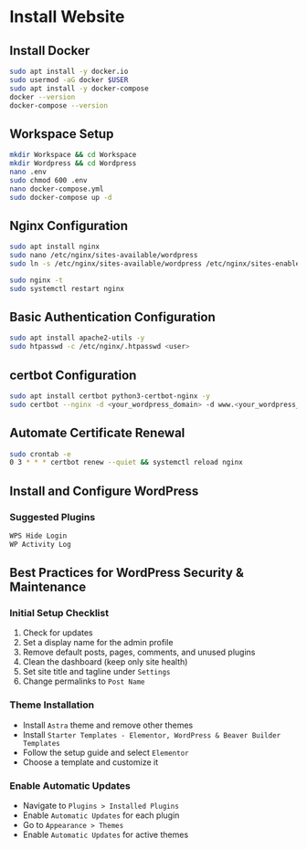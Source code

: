 # Install Website

## Install Docker
```sh
sudo apt install -y docker.io
sudo usermod -aG docker $USER
sudo apt install -y docker-compose
docker --version
docker-compose --version
```

## Workspace Setup
```sh
mkdir Workspace && cd Workspace
mkdir Wordpress && cd Wordpress
nano .env
sudo chmod 600 .env
nano docker-compose.yml
sudo docker-compose up -d
```

## Nginx Configuration
```sh
sudo apt install nginx
sudo nano /etc/nginx/sites-available/wordpress
sudo ln -s /etc/nginx/sites-available/wordpress /etc/nginx/sites-enabled/

sudo nginx -t
sudo systemctl restart nginx
```

## Basic Authentication Configuration
```sh
sudo apt install apache2-utils -y
sudo htpasswd -c /etc/nginx/.htpasswd <user>
```

## certbot Configuration
```sh
sudo apt install certbot python3-certbot-nginx -y
sudo certbot --nginx -d <your_wordpress_domain> -d www.<your_wordpress_domain> # Replace <your_wordpress_domain> with the domain where wordpress will be accessible
```

## Automate Certificate Renewal
```sh
sudo crontab -e
0 3 * * * certbot renew --quiet && systemctl reload nginx
```

## Install and Configure WordPress

### Suggested Plugins
```sh
WPS Hide Login
WP Activity Log
```

## Best Practices for WordPress Security & Maintenance

### Initial Setup Checklist
1. Check for updates
2. Set a display name for the admin profile
3. Remove default posts, pages, comments, and unused plugins
4. Clean the dashboard (keep only site health)
5. Set site title and tagline under `Settings`
6. Change permalinks to `Post Name`

### Theme Installation
- Install `Astra` theme and remove other themes
- Install `Starter Templates - Elementor, WordPress & Beaver Builder Templates`
- Follow the setup guide and select `Elementor`
- Choose a template and customize it

### Enable Automatic Updates
- Navigate to `Plugins > Installed Plugins`
- Enable `Automatic Updates` for each plugin
- Go to `Appearance > Themes`
- Enable `Automatic Updates` for active themes
